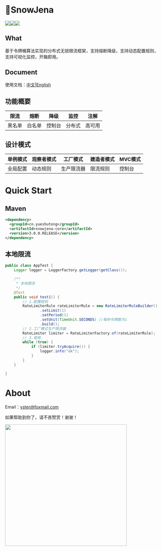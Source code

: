 # :gift_heart:SnowJena

<img src="https://img.shields.io/badge/Language-Java8-green.svg" referrerPolicy="no-referrer"/><img src="https://img.shields.io/badge/Maven-3-green.svg" referrerPolicy="no-referrer"/><img src="https://img.shields.io/badge/License-Apache2.0-green.svg" referrerPolicy="no-referrer"/>

## What

基于令牌桶算法实现的分布式无锁限流框架，支持熔断降级，支持动态配置规则，支持可视化监控，开箱即用。

## Document

使用文档：[中文](./CN_README.md)|[English](./EN_README.md)

## 功能概要

| 限流   | 熔断   | 降级   | 监控   | 注解   |
| ------ | ------ | ------ | ------ | ------ |
| 黑名单 | 白名单 | 控制台 | 分布式 | 高可用 |

## 设计模式

| 单例模式 | 观察者模式 | 工厂模式   | 建造者模式 | MVC模式 |
| -------- | ---------- | ---------- | ---------- | ------- |
| 全局配置 | 动态规则   | 生产限流器 | 限流规则   | 控制台  |


# Quick Start

## Maven

```xml
<dependency>
  <groupId>cn.yueshutong</groupId>
  <artifactId>snowjena-core</artifactId>
  <version>3.0.0.RELEASE</version>
</dependency>
```

## 本地限流

```java
public class AppTest {
    Logger logger = LoggerFactory.getLogger(getClass());

    /**
     * 本地限流
     */
    @Test
    public void test1() {
        // 1.配置规则
        RateLimiterRule rateLimiterRule = new RateLimiterRuleBuilder()
                .setLimit(1)
                .setPeriod(1)
                .setUnit(TimeUnit.SECONDS) //每秒令牌数为1
                .build();
        // 2.工厂模式生产限流器
        RateLimiter limiter = RateLimiterFactory.of(rateLimiterRule);
        // 3.使用
        while (true) {
            if (limiter.tryAcquire()) {
                logger.info("ok");
            }
        }
    }

}
```


# About

Email：[yster@foxmail.com](mailto:yster@foxmail.com)

如果帮助到你了，请不吝赞赏！谢谢！

<img src='https://i.loli.net/2020/01/13/pPoFNwT6fKCZQ2i.png' width="400px" />
